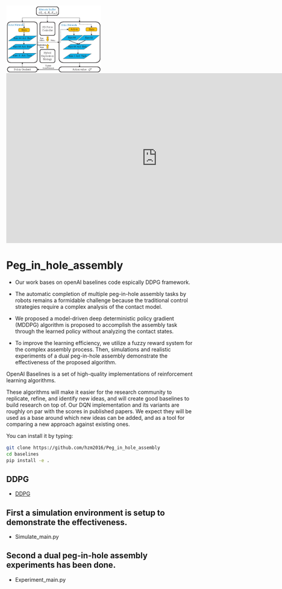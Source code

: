<img src="data/logo.jpg" width=50% align="center" />

<iframe 
    width="800" 
    height="450" 
    src="https://www.youtube.com/watch?v=LVtBjFUfFLE"
    frameborder="0" 
    allowfullscreen>
 </iframe>

# Peg_in_hole_assembly

- Our work bases on openAI baselines code espically DDPG framework.

- The automatic completion of multiple peg-in-hole assembly tasks by robots remains a formidable challenge because
the traditional control strategies require a complex analysis of the contact model. 

- We proposed a model-driven deep deterministic policy gradient (MDDPG) algorithm is proposed to
accomplish the assembly task through the learned policy without analyzing the contact states. 

- To improve the learning efficiency, we utilize a fuzzy reward system for the complex assembly process. Then, simulations and
realistic experiments of a dual peg-in-hole assembly demonstrate the effectiveness of the proposed algorithm.

OpenAI Baselines is a set of high-quality implementations of reinforcement learning algorithms.

These algorithms will make it easier for the research community to replicate, refine, and identify new ideas, and will create good baselines to build research on top of. Our DQN implementation and its variants are roughly on par with the scores in published papers. We expect they will be used as a base around which new ideas can be added, and as a tool for comparing a new approach against existing ones. 

You can install it by typing:

```bash
git clone https://github.com/hzm2016/Peg_in_hole_assembly
cd baselines
pip install -e .
```
## DDPG
- [DDPG](baselines/ddpg)
## First a simulation environment is setup to demonstrate the effectiveness. 
- Simulate_main.py
## Second a dual peg-in-hole assembly experiments has been done. 
- Experiment_main.py
